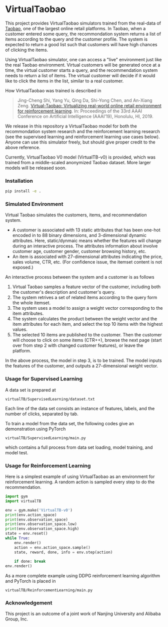 # VirtualTaobao

This project provides VirtualTaobao simulators trained from the real-data of [Taobao](http://taobao.com), one of the largest online retail platforms. In Taobao, when a customer entered some query, the recommondation system returns a list of items according to the query and the customer profile. The system is expected to return a good list such that customers will have high chances of clicking the items. 

Using VirtualTaobao simulator, one can access a "live" environment just like the real Taobao environment. Virtual customers will be generated once at a time, the virtual customer starts a query, and the recommendation system needs to return a list of items. The virtual customer will decide if it would like to click the items in the list, similar to a real customer.

How VirtualTaobao was trained is described in 
> Jing-Cheng Shi, Yang Yu, Qing Da, Shi-Yong Chen, and An-Xiang Zeng. [Virtual-Taobao: Virtualizing real-world online retail environment for reinforcement learning](https://arxiv.org/abs/1805.10000). In: Proceedings of the 33rd AAAI Conference on Artificial Intelligence (AAAI’19), Honolulu, HI, 2019. 

We release in this repository a VirtualTaobao model for both the recommondation system research and the reinforcement learning research (see the supervised learning and reinforcement learning use cases below). Anyone can use this simulator freely, but should give proper credit to the above reference.

Currently, VirtualTaobao V0 model (VirtualTB-v0) is provided, which was trained from a middle-scaled anonymized Taobao dataset. More larger models will be released soon.

### Installation

```bash
pip install -e .
```

### Simulated Environment
Virtual Taobao simulates the customers, items, and recommendation system. 
* A customer is associated with 13 static attributes that has been one-hot encoded in to 88 binary dimensions, and 3-dimensional dynamic attributes. Here, static/dynmaic means whether the features will change during an interactive process. The attributes information about involve customer age, customer gender, customer browsing history, etc.
* An item is associated with 27-dimensional attributes indicating the price, sales volume, CTR, etc. (For confidence issue, the itemset content is not exposed.)

An interactive process between the system and a customer is as follows
1. Virtual Taobao samples a feature vector of the customer, including both the customer's description and customer's query.
2. The system retrives a set of related items according to the query form the whole itemset.
3. The system uses a model to assign a weight vector corresponding to the item attributes.
4. The system calculates the product between the weight vector and the item attributes for each item, and select the top 10 items with the highest values.
5. The selected 10 items are published to the customer. Then the customer will choose to click on some items (CTR++), browse the next page (start over from step 2 with changed customer features), or leave the platform.

In the above process, the model in step 3, is to be trained. The model inputs the features of the customer, and outputs a 27-dimensional weight vector.

### Usage for Supervised Learning

A data set is prepared at

```
virtualTB/SupervisedLearning/dataset.txt
```

Each line of the data set consists an instance of features, labels, and the number of clicks, separated by tab.

To train a model from the data set, the following codes give an demonstration using PyTorch

```
virtualTB/SupervisedLearning/main.py
```

which contains a full process from data set loading, model training, and model test.

### Usage for Reinforcement Learning

Here is a simplest example of using VirtualTaobao as an environment for reinforcement learning. A random action is sampled every step to do the recommendation.

```python
import gym
import virtualTB

env = gym.make('VirtualTB-v0')
print(env.action_space)
print(env.observation_space)
print(env.observation_space.low)
print(env.observation_space.high)
state = env.reset()
while True:
    env.render()
    action = env.action_space.sample()
    state, reward, done, info = env.step(action)
    
    if done: break
env.render()
```

As a more complete example using DDPG reinforcement learning algorithm and PyTorch is placed in 
```
virtualTB/ReinforcementLearning/main.py
```

### Acknowledgement

This project is an outcome of a joint work of Nanjing University and Alibaba Group, Inc.
